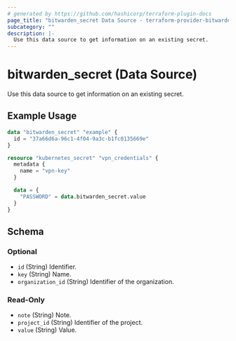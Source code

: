 ```yaml
---
# generated by https://github.com/hashicorp/terraform-plugin-docs
page_title: "bitwarden_secret Data Source - terraform-provider-bitwarden"
subcategory: ""
description: |-
  Use this data source to get information on an existing secret.
---
```


# bitwarden_secret (Data Source)

Use this data source to get information on an existing secret.

## Example Usage

```terraform
data "bitwarden_secret" "example" {
  id = "37a66d6a-96c1-4f04-9a3c-b1fc0135669e"
}

resource "kubernetes_secret" "vpn_credentials" {
  metadata {
    name = "vpn-key"
  }

  data = {
    "PASSWORD" = data.bitwarden_secret.value
  }
}
```

<!-- schema generated by tfplugindocs -->
## Schema

### Optional

- `id` (String) Identifier.
- `key` (String) Name.
- `organization_id` (String) Identifier of the organization.

### Read-Only

- `note` (String) Note.
- `project_id` (String) Identifier of the project.
- `value` (String) Value.
